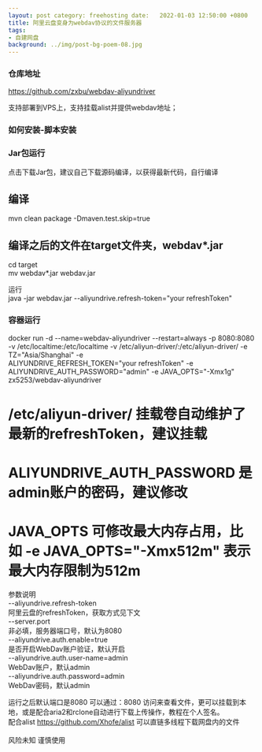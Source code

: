 ```yaml
---
layout: post category: freehosting date:   2022-01-03 12:50:00 +0800
title: 阿里云盘变身为webdav协议的文件服务器
tags:
- 自建网盘
background: ../img/post-bg-poem-08.jpg
---
```



### 仓库地址
https://github.com/zxbu/webdav-aliyundriver

支持部署到VPS上，支持挂载alist并提供webdav地址；

### 如何安装-脚本安装

### Jar包运行<br>
点击下载Jar包，建议自己下载源码编译，以获得最新代码，自行编译<br>
## 编译<br>
mvn clean package -Dmaven.test.skip=true<br>
## 编译之后的文件在target文件夹，webdav*.jar<br>
cd target<br>
mv webdav*.jar webdav.jar<br>

运行<br>
java -jar webdav.jar --aliyundrive.refresh-token="your refreshToken"<br>

### 容器运行<br>
docker run -d --name=webdav-aliyundriver --restart=always -p 8080:8080  -v /etc/localtime:/etc/localtime -v /etc/aliyun-driver/:/etc/aliyun-driver/ -e TZ="Asia/Shanghai" -e <br>ALIYUNDRIVE_REFRESH_TOKEN="your refreshToken" -e ALIYUNDRIVE_AUTH_PASSWORD="admin" -e JAVA_OPTS="-Xmx1g" zx5253/webdav-aliyundriver<br>


# /etc/aliyun-driver/ 挂载卷自动维护了最新的refreshToken，建议挂载<br>
# ALIYUNDRIVE_AUTH_PASSWORD 是admin账户的密码，建议修改<br>
# JAVA_OPTS 可修改最大内存占用，比如 -e JAVA_OPTS="-Xmx512m" 表示最大内存限制为512m<br>
参数说明<br>
--aliyundrive.refresh-token<br>
    阿里云盘的refreshToken，获取方式见下文<br>
--server.port<br>
    非必填，服务器端口号，默认为8080<br>
--aliyundrive.auth.enable=true<br>
    是否开启WebDav账户验证，默认开启<br>
--aliyundrive.auth.user-name=admin<br>
    WebDav账户，默认admin<br>
--aliyundrive.auth.password=admin<br>
    WebDav密码，默认admin<br>


运行之后默认端口是8080  可以通过：8080 访问来查看文件，更可以挂载到本地，或是配合aria2和rclone自动进行下载上传操作，教程在个人签名。<br>
配合alist https://github.com/Xhofe/alist  可以直链多线程下载网盘内的文件 <br>  
风险未知 谨慎使用<br>